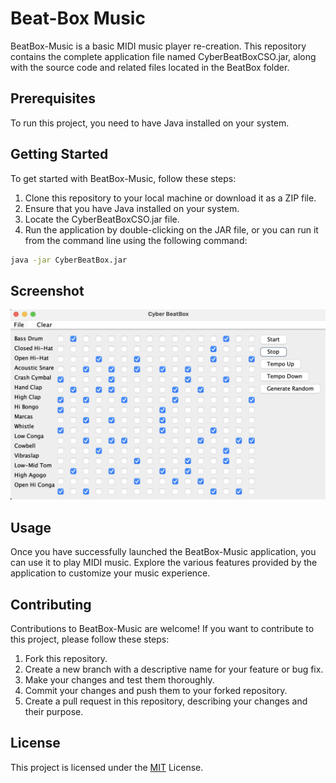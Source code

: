 # Beat-Box Music

BeatBox-Music is a basic MIDI music player re-creation. This repository contains the complete application file named CyberBeatBoxCSO.jar, along with the source code and related files located in the BeatBox folder.

## Prerequisites
To run this project, you need to have Java installed on your system.

## Getting Started
To get started with BeatBox-Music, follow these steps:

1. Clone this repository to your local machine or download it as a ZIP file.
2. Ensure that you have Java installed on your system.
3. Locate the CyberBeatBoxCSO.jar file.
4. Run the application by double-clicking on the JAR file, or you can run it from the command line using the following command:

```bash
java -jar CyberBeatBox.jar
```

## Screenshot
![Screenshot](Screenshot.png)


## Usage
 Once you have successfully launched the BeatBox-Music application, you can use it to play MIDI music. Explore the various features provided by the application to customize your music experience.

## Contributing
Contributions to BeatBox-Music are welcome! If you want to contribute to this project, please follow these steps:

1. Fork this repository.
2. Create a new branch with a descriptive name for your feature or bug fix.
3. Make your changes and test them thoroughly.
4. Commit your changes and push them to your forked repository.
5. Create a pull request in this repository, describing your changes and their purpose.

## License
This project is licensed under the [MIT](https://choosealicense.com/licenses/mit/) License.